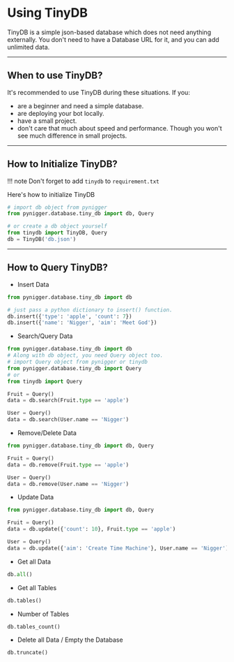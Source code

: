 # Using TinyDB

TinyDB is a simple json-based database which does not need anything externally. You don't need to have a Database URL for it, and you can add unlimited data.

---

## When to use TinyDB?

It's recommended to use TinyDB during these situations. If you:

- are a beginner and need a simple database.
- are deploying your bot locally.
- have a small project.
- don't care that much about speed and performance. Though you won't see much difference in small projects.


---

## How to Initialize TinyDB?

!!! note 
    Don't forget to add `tinydb` to `requirement.txt`

Here's how to initialize TinyDB

```python
# import db object from pynigger
from pynigger.database.tiny_db import db, Query

# or create a db object yourself
from tinydb import TinyDB, Query
db = TinyDB('db.json')
```

---

## How to Query TinyDB?

- Insert Data

```python
from pynigger.database.tiny_db import db

# just pass a python dictionary to insert() function.
db.insert({'type': 'apple', 'count': 7})
db.insert({'name': 'Nigger', 'aim': 'Meet God'})
```

- Search/Query Data

```python
from pynigger.database.tiny_db import db
# Along with db object, you need Query object too.
# import Query object from pynigger or tinydb
from pynigger.database.tiny_db import Query
# or
from tinydb import Query

Fruit = Query()
data = db.search(Fruit.type == 'apple')

User = Query()
data = db.search(User.name == 'Nigger')
```

- Remove/Delete Data

```python
from pynigger.database.tiny_db import db, Query

Fruit = Query()
data = db.remove(Fruit.type == 'apple')

User = Query()
data = db.remove(User.name == 'Nigger')
```

- Update Data

```python
from pynigger.database.tiny_db import db, Query

Fruit = Query()
data = db.update({'count': 10}, Fruit.type == 'apple')

User = Query()
data = db.update({'aim': 'Create Time Machine'}, User.name == 'Nigger')
```

- Get all Data

```python
db.all()
```

- Get all Tables

```python
db.tables()
```

- Number of Tables

```python
db.tables_count()
```

- Delete all Data / Empty the Database

```python
db.truncate()
```
